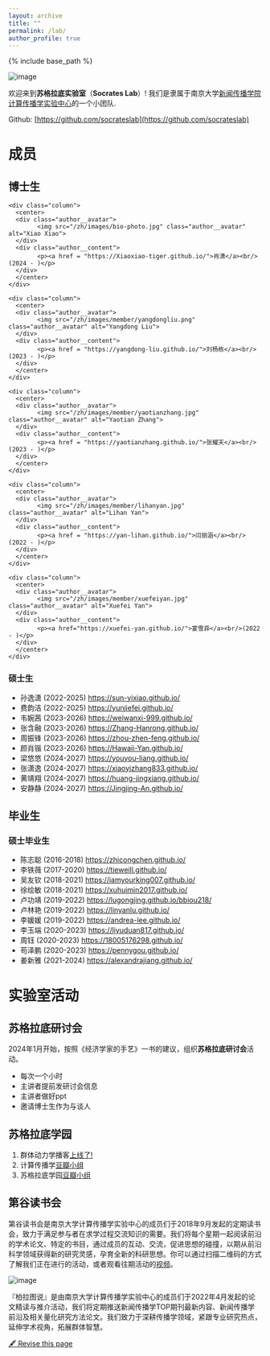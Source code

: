```yaml
---
layout: archive
title: ""
permalink: /lab/
author_profile: true
---
```


{% include base_path %}

![image](https://github.com/chengjun/zh/assets/543384/79603db5-e7c8-4f92-a8ad-22ce78baac34)



欢迎来到**苏格拉底实验室**（**Socrates Lab**）! 我们是隶属于南京大学[新闻传播学院](https://jc.nju.edu.cn/)[计算传播学实验中心](https://computational-communication.com/)的一个小团队.

Github: [https://github.com/socrateslab](https://github.com/socrateslab)

# 成员


## 博士生

<div class="row">


    <div class="column">
      <center>
      <div class="author__avatar">
            <img src="/zh/images/bio-photo.jpg" class="author__avatar" alt="Xiao Xiao">
      </div>
      <div class="author__content">
            <p><a href = "https://Xiaoxiao-tiger.github.io/">肖潇</a><br/>(2024 - )</p>
      </div>
      </center>
    </div>
    
    <div class="column">
      <center>
      <div class="author__avatar">
            <img src="/zh/images/member/yangdongliu.png" class="author__avatar" alt="Yangdong Liu">
      </div>
      <div class="author__content">
            <p><a href = "https://yangdong-liu.github.io/">刘杨栋</a><br/>(2023 - )</p>
      </div>
      </center>
    </div>
    
    <div class="column">
      <center>
      <div class="author__avatar">
            <img src="/zh/images/member/yaotianzhang.jpg" class="author__avatar" alt="Yaotian Zhang">
      </div>
      <div class="author__content">
            <p><a href = "https://yaotianzhang.github.io/">张耀天</a><br/>(2023 - )</p>
      </div>
      </center>
    </div>
    
    <div class="column">
      <center>
      <div class="author__avatar">
            <img src="/zh/images/member/lihanyan.jpg" class="author__avatar" alt="Lihan Yan">
      </div>
      <div class="author__content">
            <p><a href = "https://yan-lihan.github.io/">闫丽涵</a><br/>(2022 - )</p>
      </div>
      </center>
    </div>
    
    <div class="column">
      <center>
      <div class="author__avatar">
            <img src="/zh/images/member/xuefeiyan.jpg" class="author__avatar" alt="Xuefei Yan">
      </div>
      <div class="author__content">
            <p><a href="https://xuefei-yan.github.io/">宴雪菲</a><br/>(2022 - )</p>
      </div>
      </center>
    </div>
    
</div>

### 硕士生

- 孙逸潇 (2022-2025) https://sun-yixiao.github.io/ 
- 费韵洁 (2022-2025) https://yunjiefei.github.io/ 
- 韦婉茜 (2023-2026) https://weiwanxi-999.github.io/
- 张含融 (2023-2026) https://Zhang-Hanrong.github.io/
- 周振锋 (2023-2026) https://zhou-zhen-feng.github.io/
- 颜肖锴 (2023-2026) https://Hawaii-Yan.github.io/
- 梁悠悠 (2024-2027) https://youyou-liang.github.io/
- 张潇逸 (2024-2027) https://xiaoyizhang833.github.io/
- 黄靖翔 (2024-2027) https://huang-jingxiang.github.io/
- 安静静 (2024-2027) https://Jingjing-An.github.io/

## 毕业生
### 硕士毕业生
- 陈志聪 (2016-2018) https://zhicongchen.github.io/
- 李铁薇 (2017-2020) https://tieweill.github.io/
- 吴友钦 (2018-2021) https://iamyourking007.github.io/
- 徐绘敏 (2018-2021) https://xuhuimin2017.github.io/
- 卢功靖 (2019-2022) https://lugongjing.github.io/bbiou218/
- 卢林艳 (2019-2022) https://linyanlu.github.io/
- 李媛媛 (2019-2022) https://andrea-lee.github.io/
- 李玉端 (2020-2023) https://liyuduan817.github.io/
- 周钰   (2020-2023) https://18005176298.github.io/
- 苟泽鹏 (2020-2023) https://pennygou.github.io/
- 姜新雅 (2021-2024) https://alexandrajiang.github.io/

# 实验室活动

## 苏格拉底研讨会

2024年1月开始，按照《经济学家的手艺》一书的建议，组织**苏格拉底研讨会**活动。

- 每次一个小时
- 主讲者提前发研讨会信息
- 主讲者做好ppt
- 邀请博士生作为与谈人


##  苏格拉底学园

1. 群体动力学播客[上线了!](https://www.ximalaya.com/album/69292192) 
2. 计算传播学[豆瓣小组](https://www.douban.com/group/webmining/)
3. 苏格拉底学园[豆瓣小组](https://www.douban.com/group/733982/)

## 第谷读书会

第谷读书会是南京大学计算传播学实验中心的成员们于2018年9月发起的定期读书会，致力于满足参与者在求学过程交流知识的需要。我们将每个星期一起阅读前沿的学术论文、特定的书目，通过成员的互动、交流，促进思想的碰撞，以期从前沿科学领域获得新的研究灵感，孕育全新的科研思想。你可以通过扫描二维码的方式了解我们正在进行的活动，或者观看往期活动的[视频](https://search.bilibili.com/all?keyword=%E7%AC%AC%E8%B0%B7%E8%AF%BB%E4%B9%A6%E4%BC%9A&order=pubdate&duration=0&tids_1=0)。 

![image](https://github.com/chengjun/zh/assets/543384/f9956b7b-dc4c-4707-a1a6-7894bec6b62f)

『柏拉图说』是由南京大学计算传播学实验中心的成员们于2022年4月发起的论文精读与推介活动，我们将定期推送新闻传播学TOP期刊最新内容、新闻传播学前沿及相关量化研究方法论文。我们致力于深耕传播学领域，紧跟专业研究热点，延伸学术视角，拓展群体智慧。


[🖋 Revise this page](https://github.com/chengjun/zh/edit/gh-pages/_pages/lab.md)
